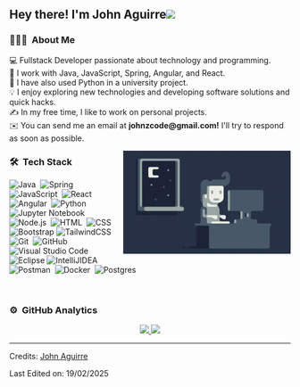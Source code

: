 <h2>Hey there! I'm John Aguirre<img src="https://github.com/abdoachhoubi/abdoachhoubi/blob/main/gifs/Hi.gif" width='40'/></h2>

### 👨🏻‍💻 &nbsp;About Me

<p>
  💻 Fullstack Developer passionate about technology and programming.<br>
  🚀 I work with Java, JavaScript, Spring, Angular, and React</strong>.<br>
  🐍 I have also used Python in a university project.<br>
  💡 I enjoy exploring new technologies and developing software solutions and quick hacks.<br>
  ✍️ In my free time, I like to work on personal projects.<br>
  ✉️ You can send me an email at <b>johnzcode@gmail.com!</b> I'll try to respond as soon as possible.
</p>

<img alt="Night Coding" src="https://raw.githubusercontent.com/AVS1508/AVS1508/master/assets/Night-Coding.gif" align="right"/>

### 🛠 &nbsp;Tech Stack

![Java](https://img.shields.io/badge/-Java-05122A?style=flat&logo=Java&logoColor=FFA518)&nbsp;
![Spring](https://img.shields.io/badge/-Spring-05122A?style=flat&logo=Spring&logoColor=3CB371)&nbsp;
![JavaScript](https://img.shields.io/badge/-JavaScript-05122A?style=flat&logo=javascript)&nbsp;
![React](https://img.shields.io/badge/-React-05122A?style=flat&logo=react)&nbsp;
![Angular](https://img.shields.io/badge/-Angular-05122A?style=flat&logo=angular&logoColor=FF0000)&nbsp;
![Python](https://img.shields.io/badge/-Python-05122A?style=flat&logo=python)&nbsp;\
![Jupyter Notebook](https://img.shields.io/badge/-Jupyter-05122A?style=flat&logo=jupyter)&nbsp;
![Node.js](https://img.shields.io/badge/-Node.js-05122A?style=flat&logo=node.js)&nbsp;
![HTML](https://img.shields.io/badge/-HTML-05122A?style=flat&logo=HTML5)&nbsp;
![CSS](https://img.shields.io/badge/-CSS-05122A?style=flat&logo=CSS3&logoColor=1572B6)&nbsp;
![Bootstrap](https://img.shields.io/badge/-Bootstrap-05122A?style=flat&logo=bootstrap&logoColor=563D7C)
![TailwindCSS](https://img.shields.io/badge/-Tailwindcss-05122A?style=flat&logo=tailwind-css)&nbsp;\
![Git](https://img.shields.io/badge/-Git-05122A?style=flat&logo=git)&nbsp;
![GitHub](https://img.shields.io/badge/-GitHub-05122A?style=flat&logo=github)&nbsp;
![Visual Studio Code](https://img.shields.io/badge/-Visual%20Studio%20Code-05122A?style=flat&logo=visual-studio-code&logoColor=007ACC)&nbsp;
![Eclipse](https://img.shields.io/badge/-Eclipse-05122A?style=flat&logo=eclipse-ide&logoColor=2C2255)
![IntelliJIDEA](https://img.shields.io/badge/-IntelliJIDEA-05122A?style=flat&logo=intellij-idea)&nbsp;\
![Postman](https://img.shields.io/badge/-Postman-05122A?style=flat&logo=postman)&nbsp;
![Docker](https://img.shields.io/badge/-Docker-05122A?style=flat&logo=docker)&nbsp;
![Postgres](https://img.shields.io/badge/-Postgres-05122A?style=flat&logo=postgresql)&nbsp;

<br>

### ⚙️ &nbsp;GitHub Analytics

<p align="center">
<a href="https://github.com/AVS1508">
  <img height="180em" src="https://github-readme-stats-eight-theta.vercel.app/api?username=johnzcode&show_icons=true&theme=algolia&include_all_commits=true&count_private=true"/>
  <img height="180em" src="https://github-readme-stats-eight-theta.vercel.app/api/top-langs/?username=johnzcode&layout=compact&langs_count=8&theme=algolia"/>
</a>
</p>

-----
Credits: [John Aguirre](https://github.com/johnzcode)

Last Edited on: 19/02/2025
